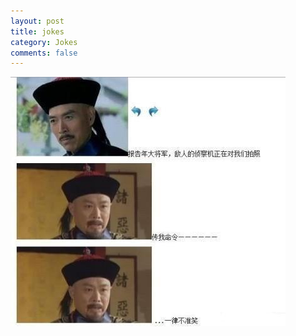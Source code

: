 ```yaml
---
layout: post
title: jokes
category: Jokes
comments: false
---
```

!["不准笑"](/images/jokePics/1026.jpg "一律不准笑")
